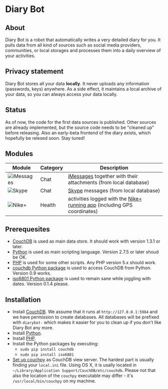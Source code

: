# Diary Bot

## About

Diary Bot is a robot that automatically writes a very detailed diary for you. It pulls data from all kind of sources such as social media providers, communities, or local storages and processes them into a daily overview of your activities.

## Privacy statement

Diary Bot stores all your data **locally**. It never uploads any information (passwords, keys) anywhere. As a side effect, it maintains a local archive of your data, so you can always access your data locally.

## Status

As of now, the code for the first data sources is published. Other sources are already implemented, but the source code needs to be "cleaned up" before releasing. Also an early-beta frontend of the diary exists, which hopefully be relesed soon. Stay tuned!

## Modules

| Module        | Category      | Description |
| ------------- |---------------| ------|
| ![iMessages](http://upload.wikimedia.org/wikipedia/commons/2/23/Messages_%28application%29_logo.png) | Chat | [iMessages](http://www.apple.com/de/ios/messages/) together with their attachments (from local database) |
| ![Skype](http://upload.wikimedia.org/wikipedia/commons/thumb/a/a7/Skype_logo.svg/200px-Skype_logo.svg.png) | Chat | [Skype](http://www.skype.com) messages (from local database) |
| ![Nike+](http://upload.wikimedia.org/wikipedia/en/thumb/a/ac/Logo_of_Nike%2BiPod.svg/200px-Logo_of_Nike%2BiPod.svg.png) | Health | activities logged with the [Nike+ running app](http://nikeplus.nike.com/plus/products/gps_app/) (including GPS coordinates) |

## Prerequesites

- [CouchDB](http://couchdb.apache.org) is used as main data store. It should work with version 1.3.1 or later.
- [Python](http://www.python.org) is used as main scripting language. Version 2.7.5 or later shoud be OK.
- [PHP](http://php.net) is used for some other scripts. Any PHP version 5.x should work.
- [couchdb Python package](https://pypi.python.org/pypi/CouchDB) is used to access CouchDB from Python. Version 0.9 works.
- [iso6801 Python package](https://pypi.python.org/pypi/iso8601) is used to remain sane while joggling with dates. Version 0.1.4 please.

## Installation

- Install [CouchDB](http://couchdb.apache.org). We assume that it runs at `http://127.0.0.1:5984` and we have permission to create databases. All databases will be prefixed with `diarybot-` which makes it easier for you to clean up if you don't like Diary Bot any more.
- Install [Python](http://www.python.org).
- Install [PHP](http://php.net).
- Install the Python packages by executing:
	- `sudo pip install couchdb`
	- `sudo pip install iso6801`
- [Set up couchpy](http://pythonhosted.org/CouchDB/views.html) as CouchDB view server. The hardest part is usually finding your `local.ini` file. Using OS X, it is usally located in `~/Library/Application Support/CouchDB/etc/couchdb`. Please not that also the location of the `couchpy` executable may differ - it's `/usr/local/bin/couchpy` on my machine.
